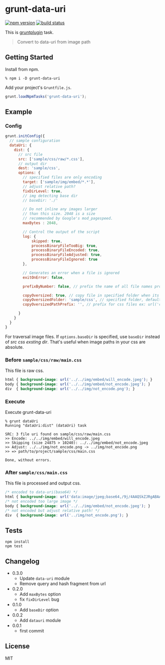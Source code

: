 # grunt-data-uri

[![npm version][npm-image]][npm-url] [![build status][circle-image]][circle-url]

This is [gruntplugin](http://gruntjs.com) task.

> Convert to data-uri from image path

## Getting Started

Install from npm.

```
% npm i -D grunt-data-uri
```

Add your project's `Gruntfile.js`.

```javascript
grunt.loadNpmTasks('grunt-data-uri');
```

## Example

### Config

```javascript
grunt.initConfig({
  // sample configuration
  dataUri: {
    dist: {
      // src file
      src: ['sample/css/raw/*.css'],
      // output dir
      dest: 'sample/css',
      options: {
        // specified files are only encoding
        target: ['sample/img/embed/*.*'],
        // adjust relative path?
        fixDirLevel: true,
        // img detecting base dir
        // baseDir: './'

        // Do not inline any images larger
        // than this size. 2048 is a size
        // recommended by Google's mod_pagespeed.
        maxBytes : 2048,

        // Control the output of the script
        log: {
            skipped: true,
            processBinaryFileTooBig: true,
            processBinaryFileEncoded: true,
            processBinaryFileAdjusted: true,
            processBinaryFileIgnored: true
        },

        // Generates an error when a file is ignored
        exitOnError: false,

        prefixByNumber: false, // prefix the name of all file names processed by an incremental number

        copyOversized: true, // copy file in specified folder when its size exceeds maxBytes
        copyOversizedFolder: 'sample/css', // specified folder, default value is same of 'dest'
        copyOversizedPathPrefix: '', // prefix for css files ex: url('copyOversizedPathPrefix/filename.ext')

      }
    }
  }
}
```

For traversal image files. If `options.baseDir` is specified, use `baseDir` instead of *src css exsting dir*. That's useful when image paths in your css are absolute.

### Before `sample/css/raw/main.css`

This file is raw css.

```css
html { background-image: url('../../img/embed/will_encode.jpeg'); }
body { background-image: url('../../img/embed/not_encode.jpeg'); }
div  { background-image: url('../../img/not_encode.png'); }
```

### Execute

Execute grunt-data-uri

```
% grunt dataUri
Running "dataUri:dist" (dataUri) task

SRC: 3 file uri found on sample/css/raw/main.css
>> Encode: ../../img/embed/will_encode.jpeg
>> Skipping (size 24875 > 10240): ../../img/embed/not_encode.jpeg
>> Adjust: ../../img/not_encode.png -> ../img/not_encode.png
>> => path/to/project/sample/css/main.css

Done, without errors.
```

### After `sample/css/main.css`

This file is processed and output css.

```css
/* encoded to data-uri(base64) */
html { background-image: url('data:image/jpeg;base64,/9j/4AAQSkZJRgABAAAQA...'); }
/* not encoded too large image */
body { background-image: url('../../img/embed/not_encode.jpeg'); }
/* not encoded but adjust relative path! */
div  { background-image: url('../img/not_encode.png'); }
```

## Tests

```
npm install
npm test
```

## Changelog

+ 0.3.0
  + Update `data-uri` module
  + Remove query and hash fragment from url
+ 0.2.0
  + Add `maxBytes` option
  + fix `fixDirLevel` bug
+ 0.1.0
  + Add `baseDir` option
+ 0.0.2
  + Add `datauri` module
+ 0.0.1
  + first commit

## License

MIT

[npm-image]: https://img.shields.io/npm/v/grunt-data-uri.svg
[npm-url]: https://npmjs.org/package/grunt-data-uri
[circle-image]: https://circleci.com/gh/ahomu/grunt-data-uri.svg?style=shield&circle-token=70d7bb05af15f1464e583704a4ee117664b49dc8
[circle-url]: https://circleci.com/gh/ahomu/grunt-data-uri
[deps-image]: https://david-dm.org/ahomu/grunt-data-uri.svg
[deps-url]: https://david-dm.org/ahomu/grunt-data-uri
